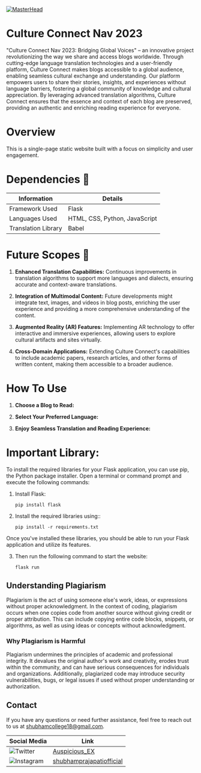 [![MasterHead](https://github.com/Auspicious-EX/CultureConnect/blob/main/IMG/banner.gif?raw=true)](https://)

# Culture Connect Nav 2023
"Culture Connect Nav 2023: Bridging Global Voices" – an innovative project revolutionizing the way we share and access blogs worldwide. Through cutting-edge language translation technologies and a user-friendly platform, Culture Connect makes blogs accessible to a global audience, enabling seamless cultural exchange and understanding. Our platform empowers users to share their stories, insights, and experiences without language barriers, fostering a global community of knowledge and cultural appreciation. By leveraging advanced translation algorithms, Culture Connect ensures that the essence and context of each blog are preserved, providing an authentic and enriching reading experience for everyone.

# Overview

This is a single-page static website built with a focus on simplicity and user engagement.

# Dependencies 🤔
| Information          | Details    |
|----------------------|------------|
| Framework Used       | Flask      |
| Languages Used       | HTML, CSS, Python, JavaScript |
| Translation Library  | Babel      |

# Future Scopes 🎢
1. **Enhanced Translation Capabilities:** Continuous improvements in translation algorithms to support more languages and dialects, ensuring accurate and context-aware translations.

2. **Integration of Multimodal Content:** Future developments might integrate text, images, and videos in blog posts, enriching the user experience and providing a more comprehensive understanding of the content.

3. **Augmented Reality (AR) Features:** Implementing AR technology to offer interactive and immersive experiences, allowing users to explore cultural artifacts and sites virtually.

4. **Cross-Domain Applications:** Extending Culture Connect's capabilities to include academic papers, research articles, and other forms of written content, making them accessible to a broader audience.

# How To Use

1. **Choose a Blog to Read:**

2. **Select Your Preferred Language:**

3. **Enjoy Seamless Translation and Reading Experience:**

# Important Library:

To install the required libraries for your Flask application, you can use pip, the Python package installer. Open a terminal or command prompt and execute the following commands:

1. Install Flask:

    ```
    pip install flask
    ```

2. Install the required libraries using::

    ```
    pip install -r requirements.txt
    ```


Once you've installed these libraries, you should be able to run your Flask application and utilize its features.

3. Then run the following command to start the website:

    ```
    flask run
    ```

## Understanding Plagiarism
Plagiarism is the act of using someone else's work, ideas, or expressions without proper acknowledgment. In the context of coding, plagiarism occurs when one copies code from another source without giving credit or proper attribution. This can include copying entire code blocks, snippets, or algorithms, as well as using ideas or concepts without acknowledgment.

### Why Plagiarism is Harmful
Plagiarism undermines the principles of academic and professional integrity. It devalues the original author's work and creativity, erodes trust within the community, and can have serious consequences for individuals and organizations. Additionally, plagiarized code may introduce security vulnerabilities, bugs, or legal issues if used without proper understanding or authorization.

## Contact
If you have any questions or need further assistance, feel free to reach out to us at shubhamcollege18@gmail.com.

| Social Media | Link |
|--------------|------|
| ![Twitter](https://img.shields.io/badge/Twitter-%231DA1F2.svg?style=for-the-badge&logo=Twitter&logoColor=white) | [Auspicious_EX](https://twitter.com/Auspicious_EX) |
| ![Instagram](https://img.shields.io/badge/Instagram-%23E4405F.svg?style=for-the-badge&logo=Instagram&logoColor=white) | [shubhamprajapatiofficial](https://www.instagram.com/shubhamprajapatiofficial) |
